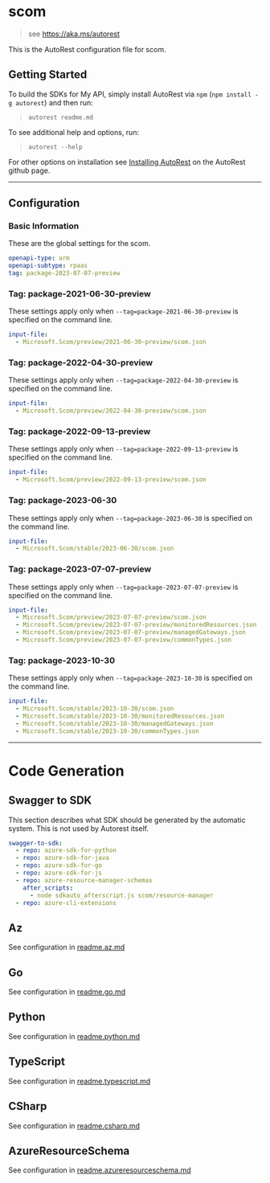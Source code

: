 # scom

> see https://aka.ms/autorest

This is the AutoRest configuration file for scom.

## Getting Started

To build the SDKs for My API, simply install AutoRest via `npm` (`npm install -g autorest`) and then run:

> `autorest readme.md`

To see additional help and options, run:

> `autorest --help`

For other options on installation see [Installing AutoRest](https://aka.ms/autorest/install) on the AutoRest github page.

---

## Configuration

### Basic Information

These are the global settings for the scom.

```yaml
openapi-type: arm
openapi-subtype: rpaas
tag: package-2023-07-07-preview
```

### Tag: package-2021-06-30-preview

These settings apply only when `--tag=package-2021-06-30-preview` is specified on the command line.

```yaml $(tag) == 'package-2021-06-30-preview'
input-file:
  - Microsoft.Scom/preview/2021-06-30-preview/scom.json
```

### Tag: package-2022-04-30-preview

These settings apply only when `--tag=package-2022-04-30-preview` is specified on the command line.

```yaml $(tag) == 'package-2022-04-30-preview'
input-file:
  - Microsoft.Scom/preview/2022-04-30-preview/scom.json
```

### Tag: package-2022-09-13-preview

These settings apply only when `--tag=package-2022-09-13-preview` is specified on the command line.

```yaml $(tag) == 'package-2022-09-13-preview'
input-file:
  - Microsoft.Scom/preview/2022-09-13-preview/scom.json
```

### Tag: package-2023-06-30

These settings apply only when `--tag=package-2023-06-30` is specified on the command line.

```yaml $(tag) == 'package-2023-06-30'
input-file:
  - Microsoft.Scom/stable/2023-06-30/scom.json
```

### Tag: package-2023-07-07-preview

These settings apply only when `--tag=package-2023-07-07-preview` is specified on the command line.

```yaml $(tag) == 'package-2023-07-07-preview'
input-file:
  - Microsoft.Scom/preview/2023-07-07-preview/scom.json
  - Microsoft.Scom/preview/2023-07-07-preview/monitoredResources.json
  - Microsoft.Scom/preview/2023-07-07-preview/managedGateways.json
  - Microsoft.Scom/preview/2023-07-07-preview/commonTypes.json
```

### Tag: package-2023-10-30

These settings apply only when `--tag=package-2023-10-30` is specified on the command line.

```yaml $(tag) == 'package-2023-10-30'
input-file:
  - Microsoft.Scom/stable/2023-10-30/scom.json
  - Microsoft.Scom/stable/2023-10-30/monitoredResources.json
  - Microsoft.Scom/stable/2023-10-30/managedGateways.json
  - Microsoft.Scom/stable/2023-10-30/commonTypes.json
```
---

# Code Generation

## Swagger to SDK

This section describes what SDK should be generated by the automatic system.
This is not used by Autorest itself.

```yaml $(swagger-to-sdk)
swagger-to-sdk:
  - repo: azure-sdk-for-python
  - repo: azure-sdk-for-java
  - repo: azure-sdk-for-go
  - repo: azure-sdk-for-js
  - repo: azure-resource-manager-schemas
    after_scripts:
      - node sdkauto_afterscript.js scom/resource-manager
  - repo: azure-cli-extensions
```
## Az

See configuration in [readme.az.md](./readme.az.md)

## Go

See configuration in [readme.go.md](./readme.go.md)

## Python

See configuration in [readme.python.md](./readme.python.md)

## TypeScript

See configuration in [readme.typescript.md](./readme.typescript.md)

## CSharp

See configuration in [readme.csharp.md](./readme.csharp.md)

## AzureResourceSchema

See configuration in [readme.azureresourceschema.md](./readme.azureresourceschema.md)


